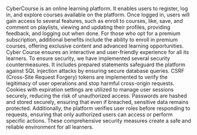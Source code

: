 CyberCourse is an online learning platform. It enables users to register, log in, and explore courses available on the platform. Once logged in, users will gain access to several features, such as enroll to courses, like, save, and comment on playlists, viewing and updating their profiles, providing feedback, and logging out when done. For those who opt for a premium subscription, additional benefits include the ability to enroll in premium courses, offering exclusive content and advanced learning opportunities. Cyber Course ensures an interactive and user-friendly experience for all its learners. 
To ensure security, we have implemented several security countermeasures. It includes prepared statements safeguard the platform against SQL injection attacks by ensuring secure database queries. CSRF (Cross-Site Request Forgery) tokens are implemented to verify the legitimacy of user operations and stop harmful cross-origin requests. Cookies with expiration settings are utilized to manage user sessions securely, reducing the risk of unauthorized access. Passwords are hashed and stored securely, ensuring that even if breached, sensitive data remains protected. Additionally, the platform verifies user roles before responding to requests, ensuring that only authorized users can access or perform specific actions. These comprehensive security measures create a safe and reliable environment for all learners.
